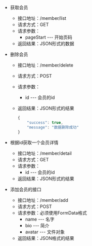 - 获取会员
  - 接口地址：/member/list
  - 请求方式：GET
  - 请求参数：
    - pageStart --- 开始页码
  - 返回结果：JSON形式的数据



- 删除会员

  - 接口地址：/member/delete

  - 请求方式：POST

  - 请求参数：

    - id --- 会员的id

  - 返回结果：JSON形式的结果

    ```js
    {
        "success": true,
        "message": "数据删除成功"
    }
    ```



- 根据id获取一个会员详情
  - 接口地址：/member/detail
  - 请求方式：GET
  - 请求参数：
    - id --- 会员的id
  - 返回结果：JSON形式的结果



- 添加会员的接口
  - 接口地址：/member/add
  - 请求方式：POST
  - 请求参数：必须使用FormData格式
    - name --- 名字
    - bio --- 简介
    - avatar --- 文件对象
  - 返回结果：JSON格式的结果

### 